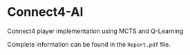 # Connect4-AI
Connect4 player implementation using MCTS and Q-Learning

Complete information can be found in the `Report.pdf` file.
